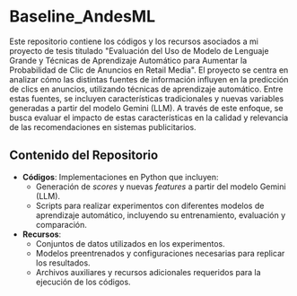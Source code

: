 # Baseline_AndesML

Este repositorio contiene los códigos y los recursos asociados a mi proyecto de tesis titulado "Evaluación del Uso de Modelo de Lenguaje Grande y Técnicas de Aprendizaje Automático para Aumentar la Probabilidad de Clic de Anuncios en Retail Media". El proyecto se centra en analizar cómo las distintas fuentes de información influyen en la predicción de clics en anuncios, utilizando técnicas de aprendizaje automático. Entre estas fuentes, se incluyen características tradicionales y nuevas variables generadas a partir del modelo Gemini (LLM). A través de este enfoque, se busca evaluar el impacto de estas características en la calidad y relevancia de las recomendaciones en sistemas publicitarios.

## Contenido del Repositorio

- **Códigos**: Implementaciones en Python que incluyen:
  - Generación de *scores* y nuevas *features* a partir del modelo Gemini (LLM).
  - Scripts para realizar experimentos con diferentes modelos de aprendizaje automático, incluyendo su entrenamiento, evaluación y comparación.
- **Recursos**: 
  - Conjuntos de datos utilizados en los experimentos.
  - Modelos preentrenados y configuraciones necesarias para replicar los resultados.
  - Archivos auxiliares y recursos adicionales requeridos para la ejecución de los códigos.
